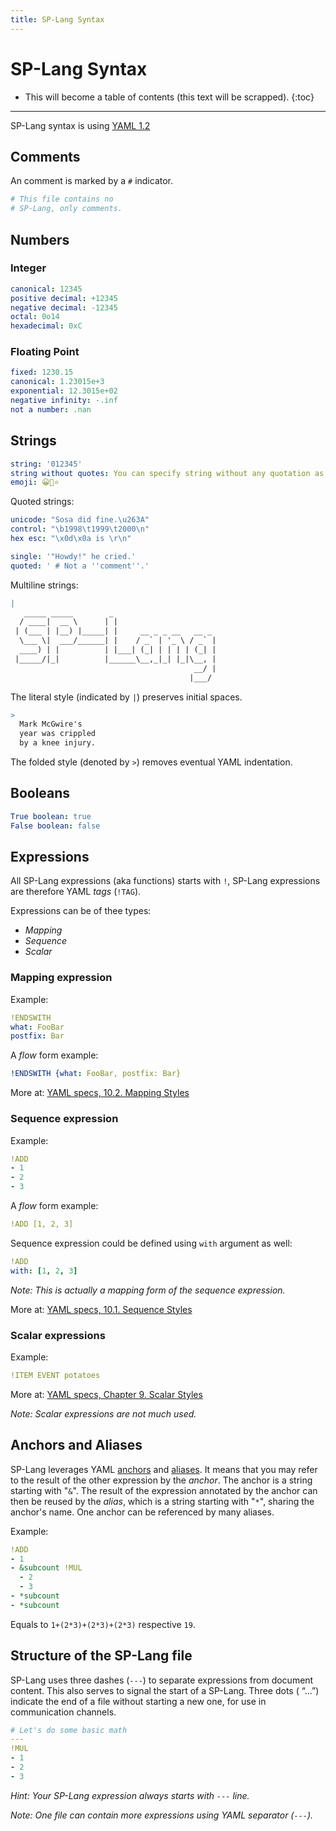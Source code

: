 ```yaml
---
title: SP-Lang Syntax
---
```


# SP-Lang Syntax

* This will become a table of contents (this text will be scrapped).
{:toc}

---

SP-Lang syntax is using [YAML 1.2](https://yaml.org/spec/1.2)

## Comments

An comment is marked by a `#` indicator. 

```yaml
# This file contains no
# SP-Lang, only comments.
```


## Numbers

### Integer

```yaml
canonical: 12345
positive decimal: +12345
negative decimal: -12345
octal: 0o14
hexadecimal: 0xC
```


### Floating Point

```yaml
fixed: 1230.15
canonical: 1.23015e+3
exponential: 12.3015e+02
negative infinity: -.inf
not a number: .nan
```


## Strings

```yaml
string: '012345'
string without quotes: You can specify string without any quotation as well
emoji: 😀🚀⭐
```

Quoted strings:

```yaml
unicode: "Sosa did fine.\u263A"
control: "\b1998\t1999\t2000\n"
hex esc: "\x0d\x0a is \r\n"

single: '"Howdy!" he cried.'
quoted: ' # Not a ''comment''.'
```

Multiline strings:

```yaml
|
   _____ _____        _                       
  / ____|  __ \      | |                      
 | (___ | |__) |_____| |     __ _ _ __   __ _ 
  \___ \|  ___/______| |    / _` | '_ \ / _` |
  ____) | |          | |___| (_| | | | | (_| |
 |_____/|_|          |______\__,_|_| |_|\__, |
                                         __/ |
                                        |___/ 
```

The literal style (indicated by `|`) preserves initial spaces.

```yaml
>
  Mark McGwire's
  year was crippled
  by a knee injury.
```

The folded style (denoted by `>`) removes eventual YAML indentation.


## Booleans

```yaml
True boolean: true
False boolean: false
```


## Expressions

All SP-Lang expressions (aka functions) starts with `!`, SP-Lang expressions are therefore YAML _tags_ (`!TAG`).

Expressions can be of thee types:

 - _Mapping_
 - _Sequence_
 - _Scalar_


### Mapping expression

Example:

```yaml
!ENDSWITH
what: FooBar
postfix: Bar
```

A _flow_ form example:

```yaml
!ENDSWITH {what: FooBar, postfix: Bar}
```


More at: [YAML specs, 10.2. Mapping Styles](https://yaml.org/spec/1.1/#id932806)


### Sequence expression

Example:

```yaml
!ADD  
- 1  
- 2  
- 3  
```

A _flow_ form example:

```yaml
!ADD [1, 2, 3]  
```

Sequence expression could be defined using `with` argument as well:

```yaml
!ADD
with: [1, 2, 3]
```

_Note: This is actually a mapping form of the sequence expression._


More at: [YAML specs, 10.1. Sequence Styles](https://yaml.org/spec/1.1/#id931088)


### Scalar expressions

Example:  

```yaml
!ITEM EVENT potatoes
```

More at: [YAML specs, Chapter 9. Scalar Styles](https://yaml.org/spec/1.1/#id903915)

_Note: Scalar expressions are not much used._


## Anchors and Aliases

SP-Lang leverages YAML [anchors](https://yaml.org/spec/1.1/#id899912) and [aliases](https://yaml.org/spec/1.1/#id902561).
It means that you may refer to the result of the other expression by the _anchor_.
The anchor is a string starting with "`&`".
The result of the expression annotated by the anchor can then be reused by the _alias_, which is a string starting with "`*`", sharing the anchor's name.
One anchor can be referenced by many aliases.

Example:

```yaml
!ADD
- 1
- &subcount !MUL
  - 2
  - 3
- *subcount
- *subcount
```

Equals to `1+(2*3)+(2*3)+(2*3)` respective `19`.


## Structure of the SP-Lang file

SP-Lang uses three dashes (`---`) to separate expressions from document content.
This also serves to signal the start of a SP-Lang.
Three dots ( “...”) indicate the end of a file without starting a new one, for use in communication channels.

```yaml
# Let's do some basic math
---
!MUL
- 1
- 2
- 3
```

_Hint: Your SP-Lang expression always starts with `---` line._

_Note: One file can contain more expressions using YAML separator (`---`)._
